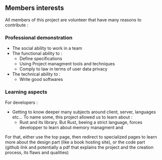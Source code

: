 

## Members interests

All members of this project are volunteer that have many reasons to contribute :

### Professional demonstration

- The social ability to work in a team
- The functional ability to :
    - Define specifications
    - Using Project managment tools and techniques
    - Comply to law in terms of user data privacy
- The technical ability to :
    - Write good softwares

### Learning aspects

For developers :

- Getting to know deeper many subjects around client, server, languages etc... To name some, this project allowed us to learn about :
  - Rust and its library. But Rust, beeing a strict language, forces developper to learn about memory managment and 

For that, either use the top page, then redirect to specialized pages to learn more about the design part (like a book hosting site), or the code part (github link and potentially a pdf that explains the project and the creation process, its flaws and qualities)